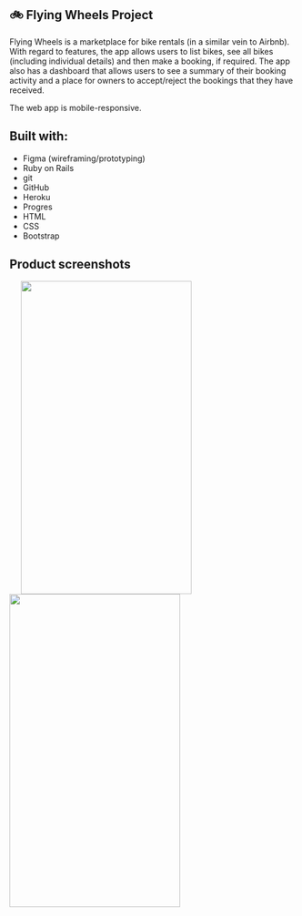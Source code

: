 <h2> 🚲 Flying Wheels Project </h2>

Flying Wheels is a marketplace for bike rentals (in a similar vein to Airbnb). With regard to features, the app allows users to list bikes, see all bikes (including individual details) and then make a booking, if required. The app also has a dashboard that allows users to see a summary of their booking activity and a place for owners to accept/reject the bookings that they have received.

The web app is mobile-responsive.

<h2> Built with: </h2>
<p>
  
- Figma (wireframing/prototyping)
- Ruby on Rails
- git
- GitHub
- Heroku
- Progres
- HTML
- CSS
- Bootstrap
  
</p>  

<h2> Product screenshots </h2>

<p float="left">
  
<img src="https://user-images.githubusercontent.com/82147496/129376653-d5eff01d-0b63-4a35-bfa2-fa10a3fb4474.png" width="300" height="550" hspace="20">
<img src="https://user-images.githubusercontent.com/82147496/129378254-8a684bbd-c2b4-4742-8e32-f727d1eccc4e.png" width="300" height="550">
  
</p>  



